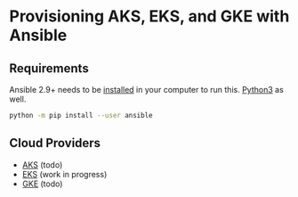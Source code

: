 # Provisioning AKS, EKS, and GKE with Ansible

## Requirements

Ansible 2.9+ needs to be [installed](https://docs.ansible.com/ansible/latest/installation_guide/intro_installation.html#installing-ansible-with-pip) in your computer to run this. [Python3](https://wiki.python.org/moin/BeginnersGuide/Download) as well.

```bash
python -m pip install --user ansible
```

## Cloud Providers

- [AKS]() (todo)
- [EKS](eks.md) (work in progress)
- [GKE]() (todo)